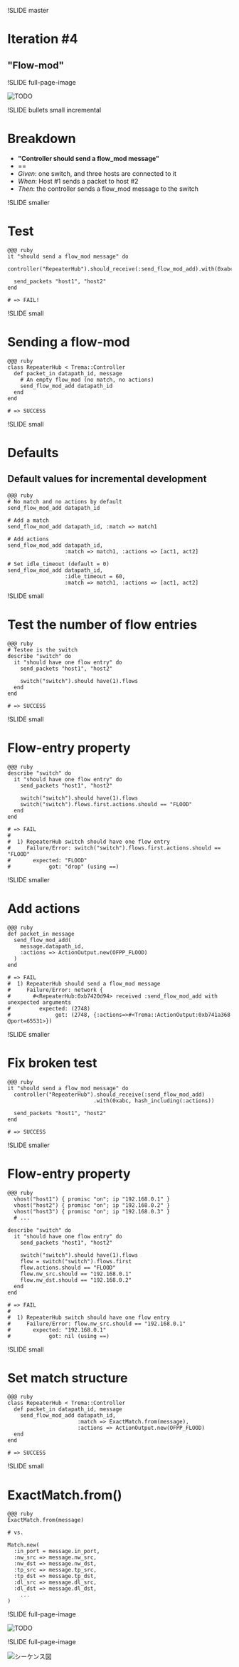 !SLIDE master
# Iteration #4 #################################################################
## "Flow-mod"


!SLIDE full-page-image

![TODO](todo.jpg "TODO")


!SLIDE bullets small incremental
# Breakdown ####################################################################

* <b>"Controller should send a flow_mod message"</b>
* ==
* <i>Given</i>: one switch, and three hosts are connected to it
* <i>When</i>: Host #1 sends a packet to host #2
* <i>Then</i>: the controller sends a flow_mod message to the switch


!SLIDE smaller
# Test #########################################################################

	@@@ ruby
	it "should send a flow_mod message" do
	  controller("RepeaterHub").should_receive(:send_flow_mod_add).with(0xabc)
		
	  send_packets "host1", "host2"
	end
	
	# => FAIL!


!SLIDE small
# Sending a flow-mod ###########################################################

	@@@ ruby
	class RepeaterHub < Trema::Controller
	  def packet_in datapath_id, message
	    # An empty flow_mod (no match, no actions)
	    send_flow_mod_add datapath_id
	  end
	end
	
	# => SUCCESS


!SLIDE small
# Defaults #####################################################################

## Default values for incremental development

	@@@ ruby
	# No match and no actions by default
	send_flow_mod_add datapath_id
	
	# Add a match
	send_flow_mod_add datapath_id, :match => match1
	
	# Add actions
	send_flow_mod_add datapath_id,
	                  :match => match1, :actions => [act1, act2]
	
	# Set idle_timeout (default = 0)
	send_flow_mod_add datapath_id,
	                  :idle_timeout = 60,
	                  :match => match1, :actions => [act1, act2]


!SLIDE small
# Test the number of flow entries ##############################################

	@@@ ruby
	# Testee is the switch
	describe "switch" do
	  it "should have one flow entry" do
	    send_packets "host1", "host2"

	    switch("switch").should have(1).flows
	  end
	end
	
	# => SUCCESS


!SLIDE small
# Flow-entry property ##########################################################

	@@@ ruby
	describe "switch" do
	  it "should have one flow entry" do
	    send_packets "host1", "host2"

	    switch("switch").should have(1).flows
	    switch("switch").flows.first.actions.should == "FLOOD"
	  end
	end
	
	# => FAIL
	#
	#  1) RepeaterHub switch should have one flow entry
	#     Failure/Error: switch("switch").flows.first.actions.should == "FLOOD"
	#       expected: "FLOOD"
	#            got: "drop" (using ==)


!SLIDE smaller
# Add actions ##################################################################

	@@@ ruby
	def packet_in message
	  send_flow_mod_add(
	    message.datapath_id,
	    :actions => ActionOutput.new(OFPP_FLOOD)
	  )
	end
	
	# => FAIL
	#  1) RepeaterHub should send a flow_mod message
	#     Failure/Error: network {
	#       #<RepeaterHub:0xb7420d94> received :send_flow_mod_add with unexpected arguments
	#         expected: (2748)
	#              got: (2748, {:actions=>#<Trema::ActionOutput:0xb741a368 @port=65531>})


!SLIDE smaller
# Fix broken test ##############################################################

	@@@ ruby
	it "should send a flow_mod message" do
	  controller("RepeaterHub").should_receive(:send_flow_mod_add)
	                           .with(0xabc, hash_including(:actions))
		
	  send_packets "host1", "host2"
	end
	
	# => SUCCESS


!SLIDE smaller
# Flow-entry property ##########################################################

	@@@ ruby
	  vhost("host1") { promisc "on"; ip "192.168.0.1" }
	  vhost("host2") { promisc "on"; ip "192.168.0.2" }
	  vhost("host3") { promisc "on"; ip "192.168.0.3" }
	  # ...
	
	describe "switch" do
	  it "should have one flow entry" do
	    send_packets "host1", "host2"

	    switch("switch").should have(1).flows
	    flow = switch("switch").flows.first
	    flow.actions.should == "FLOOD"
	    flow.nw_src.should == "192.168.0.1"
	    flow.nw_dst.should == "192.168.0.2"
	  end
	end
	
	# => FAIL
	#
	#  1) RepeaterHub switch should have one flow entry
	#     Failure/Error: flow.nw_src.should == "192.168.0.1"
	#       expected: "192.168.0.1"
	#            got: nil (using ==)


!SLIDE small
# Set match structure ##########################################################

	@@@ ruby
	class RepeaterHub < Trema::Controller
	  def packet_in datapath_id, message
	    send_flow_mod_add datapath_id,
	                      :match => ExactMatch.from(message),
	                      :actions => ActionOutput.new(OFPP_FLOOD)
	  end
	end
	
	# => SUCCESS


!SLIDE small
# ExactMatch.from() ############################################################

	@@@ ruby
	ExactMatch.from(message)
	
	# vs.
	
	Match.new(
	  :in_port = message.in_port,
	  :nw_src => message.nw_src,
	  :nw_dst => message.nw_dst,
	  :tp_src => message.tp_src,
	  :tp_dst => message.tp_dst,
	  :dl_src => message.dl_src,
	  :dl_dst => message.dl_dst,
	    ...
	)	      	


!SLIDE full-page-image

![TODO](todo1.jpg "TODO")


!SLIDE full-page-image

![シーケンス図](sequence.jpg "シーケンス図")
